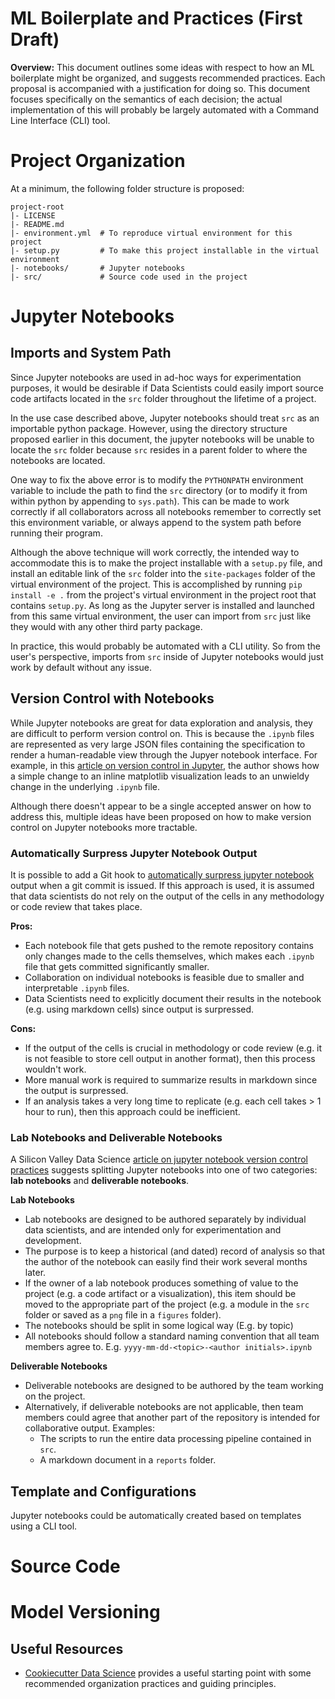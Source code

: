 # ML Boilerplate and Practices (First Draft)

__Overview:__ This document outlines some ideas with respect to how an ML boilerplate might be organized, and suggests recommended practices. Each proposal is accompanied with a justification for doing so. This document focuses specifically on the semantics of each decision; the actual implementation of this will probably be largely automated with a Command Line Interface (CLI) tool. 

# Project Organization

At a minimum, the following folder structure is proposed:

```
project-root
|- LICENSE
|- README.md
|- environment.yml  # To reproduce virtual environment for this project
|- setup.py         # To make this project installable in the virtual environment
|- notebooks/       # Jupyter notebooks
|- src/             # Source code used in the project
```


# Jupyter Notebooks



## Imports and System Path
Since Jupyter notebooks are used in ad-hoc ways for experimentation purposes, it would be desirable if Data Scientists could easily import source code artifacts located in the ```src``` folder throughout the lifetime of a project.

In the use case described above, Jupyter notebooks should treat ```src``` as an importable python package. However, using the directory structure proposed earlier in this document, the jupyter notebooks will be unable to locate the ```src``` folder because ```src``` resides in a parent folder to where the notebooks are located.

One way to fix the above error is to modify the ```PYTHONPATH``` environment variable to include the path to find the ```src``` directory (or to modify it from within python by appending to ```sys.path```). This can be made to work correctly if all collaborators across all notebooks remember to correctly set this environment variable, or always append to the system path before running their program.

Although the above technique will work correctly, the intended way to accommodate this is to make the project installable with a ```setup.py``` file, and install an editable link of the ```src``` folder into the ```site-packages``` folder of the virtual environment of the project. This is accomplished by running ```pip install -e .``` from the project's virtual environment in the project root that contains ```setup.py```. As long as the Jupyter server is installed and launched from this same virtual environment, the user can import from ```src``` just like they would with any other third party package. 

In practice, this would probably be automated with a CLI utility. So from the user's perspective, imports from ```src``` inside of Jupyter notebooks would just work by default without any issue.

## Version Control with Notebooks

While Jupyter notebooks are great for data exploration and analysis, they are difficult to perform version control on. This is because the ```.ipynb``` files are represented as very large JSON files containing the specification to render a human-readable view through the Jupyer notebook interface. For example, in this [article on version control in Jupyter](https://nextjournal.com/schmudde/how-to-version-control-jupyter), the author shows how a simple change to an inline matplotlib visualization leads to an unwieldy change in the underlying ```.ipynb``` file.

Although there doesn't appear to be a single accepted answer on how to address this, multiple ideas have been proposed on how to make version control on Jupyter notebooks more tractable.

### Automatically Surpress Jupyter Notebook Output

It is possible to add a Git hook to [automatically surpress jupyter notebook](https://medium.com/somosfit/version-control-on-jupyter-notebooks-6b67a0cf12a3) output when a git commit is issued. If this approach is used, it is assumed that data scientists do not rely on the output of the cells in any methodology or code review that takes place.

__Pros:__
- Each notebook file that gets pushed to the remote repository contains only changes made to the cells themselves, which makes each ```.ipynb``` file that gets committed significantly smaller.
- Collaboration on individual notebooks is feasible due to smaller and interpretable ```.ipynb``` files.
- Data Scientists need to explicitly document their results in the notebook (e.g. using markdown cells) since output is surpressed.

__Cons:__
- If the output of the cells is crucial in methodology or code review (e.g. it is not feasible to store cell output in another format), then this process wouldn't work.
- More manual work is required to summarize results in markdown since the output is surpressed.
- If an analysis takes a very long time to replicate (e.g. each cell takes > 1 hour to run), then this approach could be inefficient.

### Lab Notebooks and Deliverable Notebooks
A Silicon Valley Data Science [article on jupyter notebook version control practices](https://www.svds.com/jupyter-notebook-best-practices-for-data-science/) suggests splitting Jupyter notebooks into one of two categories: __lab notebooks__ and __deliverable notebooks__. 

__Lab Notebooks__
- Lab notebooks are designed to be authored separately by individual data scientists, and are intended only for experimentation and development.
- The purpose is to keep a historical (and dated) record of analysis so that the author of the notebook can easily find their work several months later.
- If the owner of a lab notebook produces something of value to the project (e.g. a code artifact or a visualization), this item should be moved to the appropriate part of the project (e.g. a module in the ```src``` folder or saved as a ```png``` file in a ```figures``` folder).
- The notebooks should be split in some logical way (E.g. by topic)
- All notebooks should follow a standard naming convention that all team members agree to. E.g. ```yyyy-mm-dd-<topic>-<author initials>.ipynb```

__Deliverable Notebooks__
- Deliverable notebooks are designed to be authored by the team working on the project.
- Alternatively, if deliverable notebooks are not applicable, then team members could agree that another part of the repository is intended for collaborative output. Examples:
  - The scripts to run the entire data processing pipeline contained in ```src```.
  - A markdown document in a ```reports``` folder.


## Template and Configurations
Jupyter notebooks could be automatically created based on templates using a CLI tool.

# Source Code

# Model Versioning

## Useful Resources
- [Cookiecutter Data Science](https://drivendata.github.io/cookiecutter-data-science) provides a useful starting point with some recommended organization practices and guiding principles.